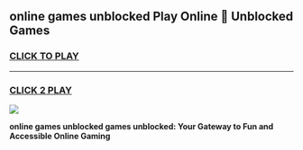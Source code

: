 
## online games unblocked Play Online 👋 Unblocked Games
<h3>
<a href="https://premium.freeplayer.one?title=online_games_unblocked&ref=19F">CLICK TO PLAY</a></h3>
<hr>

<h3>
<a href="https://premium.freeplayer.one?title=online_games_unblocked&ref=19F">CLICK 2 PLAY</a>
  
</h3>

<a href="https://premium.freeplayer.one?title=online_games_unblocked&ref=19F"><img src="https://clearcache.store/games.png"></a>


**online games unblocked games unblocked: Your Gateway to Fun and Accessible Online Gaming**
